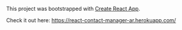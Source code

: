 This project was bootstrapped with [Create React App](https://github.com/facebook/create-react-app).

Check it out here:
https://react-contact-manager-ar.herokuapp.com/

